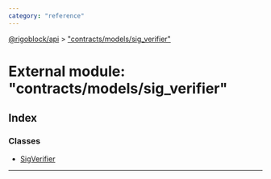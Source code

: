 ```yaml
---
category: "reference"
---
```



[@rigoblock/api](../README.md) > ["contracts/models/sig_verifier"](../modules/_contracts_models_sig_verifier_.md)

# External module: "contracts/models/sig_verifier"

## Index

### Classes

* [SigVerifier](../classes/_contracts_models_sig_verifier_.sigverifier.md)

---

